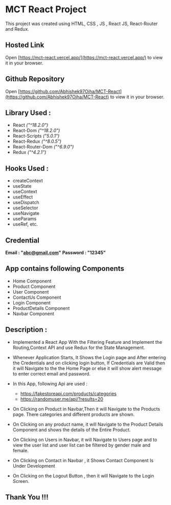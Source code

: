 # MCT React Project 

This project was created using HTML, CSS , JS , React JS, React-Router and Redux.

## Hosted Link

Open [https://mct-react.vercel.app/](https://mct-react.vercel.app/) to view it in your browser.

## Github Repository

Open [https://github.com/Abhishek97Ojha/MCT-React](https://github.com/Abhishek97Ojha/MCT-React) to view it in your browser.

## Library Used :
- React *("^18.2.0")*
- React-Dom *("^18.2.0")*
- React-Scripts *("5.0.1")*
- React-Redux *("^8.0.5")*
- React-Router-Dom *("^6.9.0")*
- Redux *("^4.2.1")*

## Hooks Used :

- createContext
- useState
- useContext
- useEffect
- useDispatch 
- useSelector
- useNavigate
- useParams
- useRef, etc.

## Credential

**Email : "abc@gmail.com"**
**Password : "12345"**

## App contains following Components

* Home Component
* Product Component
* User Component
* ContactUs Component
* Login Component
* ProductDetails Component
* Navbar Component

##  Description :

- Implemented a React App With the Filtering Feature and Implement the Routing,Context API and use Redux for the State Management.


* Whenever Application Starts, It Shows the Login page and After entering the Credentials and on clicking login button, If Credentials are Valid then it will Navigate to the the Home Page or else it will show alert message to enter correct email and password.

*  In this App, following Api are used :
    * https://fakestoreapi.com/products/categories
    * https://randomuser.me/api/?results=20

* On Clicking on Product in Navbar,Then it will Navigate to the Products page. There categories and different products are shown.

* On Clicking on any product name, it will Navigate to the Product Details Component and shows the details of the Entire Product.

* On Clicking on Users in Navbar, it will Navigate to Users page and to view the user list and user list can be filtered by gender    male and female.

* On Clicking on Contact in Navbar , it Shows Contact Component Is Under Development

* On Clicking on the Logout Button , then it will Navigate to the Login Screen.

## Thank You !!!